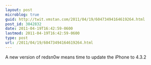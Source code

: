 ```yaml
---
layout: post
microblog: true
guid: http://twit.vmstan.com/2011/04/19/60473494164619264.html
post_id: 3042832
date: 2011-04-19T16:42:59-0600
lastmod: 2011-04-19T16:42:59-0600
type: post
url: /2011/04/19/60473494164619264.html
---
```

A new version of redsn0w means time to update the iPhone to 4.3.2
